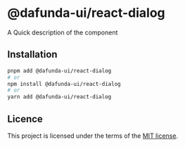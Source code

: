 # @dafunda-ui/react-dialog

A Quick description of the component

## Installation

```sh
pnpm add @dafunda-ui/react-dialog
# or
npm install @dafunda-ui/react-dialog
# or
yarn add @dafunda-ui/react-dialog
```

## Licence

This project is licensed under the terms of the
[MIT license](https://github.com/dafundacom/dafunda-ui/blob/master/LICENSE).
